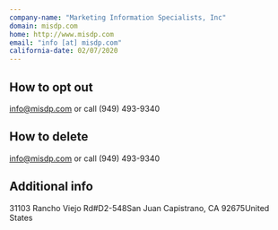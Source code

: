 ```yaml
---
company-name: "Marketing Information Specialists, Inc"
domain: misdp.com
home: http://www.misdp.com
email: "info [at] misdp.com"
california-date: 02/07/2020
---
```

## How to opt out


info@misdp.com or call (949) 493-9340

## How to delete


info@misdp.com or call (949) 493-9340

## Additional info




31103 Rancho Viejo Rd#D2-548San Juan Capistrano, CA 92675United States













